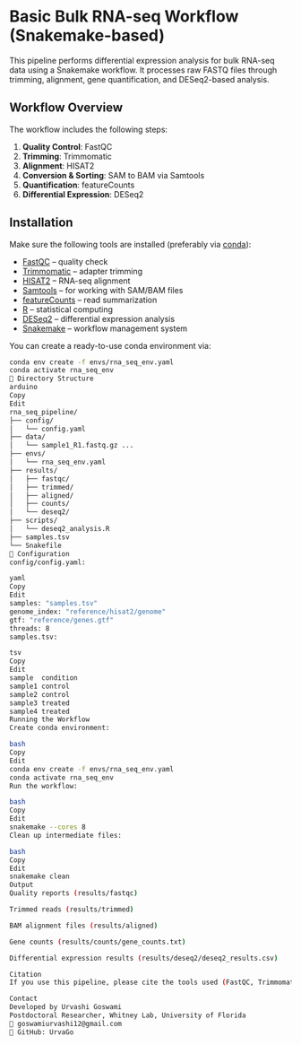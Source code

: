 # Basic Bulk RNA-seq Workflow (Snakemake-based)

This pipeline performs differential expression analysis for bulk RNA-seq data using a Snakemake workflow. It processes raw FASTQ files through trimming, alignment, gene quantification, and DESeq2-based analysis.

## Workflow Overview

The workflow includes the following steps:
1. **Quality Control**: FastQC
2. **Trimming**: Trimmomatic
3. **Alignment**: HISAT2
4. **Conversion & Sorting**: SAM to BAM via Samtools
5. **Quantification**: featureCounts
6. **Differential Expression**: DESeq2

## Installation

Make sure the following tools are installed (preferably via [conda](https://docs.conda.io/en/latest/)):

- [FastQC](https://www.bioinformatics.babraham.ac.uk/projects/fastqc/) – quality check
- [Trimmomatic](http://www.usadellab.org/cms/?page=trimmomatic) – adapter trimming
- [HISAT2](https://daehwankimlab.github.io/hisat2/) – RNA-seq alignment
- [Samtools](http://www.htslib.org/) – for working with SAM/BAM files
- [featureCounts](http://bioinf.wehi.edu.au/featureCounts/) – read summarization
- [R](https://www.r-project.org/) – statistical computing
- [DESeq2](https://bioconductor.org/packages/release/bioc/html/DESeq2.html) – differential expression analysis
- [Snakemake](https://snakemake.readthedocs.io/en/stable/) – workflow management system

You can create a ready-to-use conda environment via:
```bash
conda env create -f envs/rna_seq_env.yaml
conda activate rna_seq_env
📁 Directory Structure
arduino
Copy
Edit
rna_seq_pipeline/
├── config/
│   └── config.yaml
├── data/
│   └── sample1_R1.fastq.gz ...
├── envs/
│   └── rna_seq_env.yaml
├── results/
│   ├── fastqc/
│   ├── trimmed/
│   ├── aligned/
│   ├── counts/
│   └── deseq2/
├── scripts/
│   └── deseq2_analysis.R
├── samples.tsv
└── Snakefile
📄 Configuration
config/config.yaml:

yaml
Copy
Edit
samples: "samples.tsv"
genome_index: "reference/hisat2/genome"
gtf: "reference/genes.gtf"
threads: 8
samples.tsv:

tsv
Copy
Edit
sample	condition
sample1	control
sample2	control
sample3	treated
sample4	treated
Running the Workflow
Create conda environment:

bash
Copy
Edit
conda env create -f envs/rna_seq_env.yaml
conda activate rna_seq_env
Run the workflow:

bash
Copy
Edit
snakemake --cores 8
Clean up intermediate files:

bash
Copy
Edit
snakemake clean
Output
Quality reports (results/fastqc)

Trimmed reads (results/trimmed)

BAM alignment files (results/aligned)

Gene counts (results/counts/gene_counts.txt)

Differential expression results (results/deseq2/deseq2_results.csv)

Citation
If you use this pipeline, please cite the tools used (FastQC, Trimmomatic, HISAT2, featureCounts, DESeq2, Snakemake).

Contact
Developed by Urvashi Goswami
Postdoctoral Researcher, Whitney Lab, University of Florida
📧 goswamiurvashi12@gmail.com
🔗 GitHub: UrvaGo

